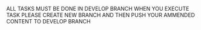 ALL TASKS MUST BE DONE IN DEVELOP BRANCH
WHEN YOU EXECUTE TASK PLEASE CREATE NEW BRANCH AND THEN PUSH YOUR AMMENDED CONTENT TO DEVELOP BRANCH
